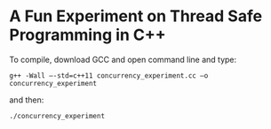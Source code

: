 # A Fun Experiment on Thread Safe Programming in C++
To compile, download GCC and open command line and type:
```
g++ -Wall –-std=c++11 concurrency_experiment.cc –o concurrency_experiment
```

and then:
```
./concurrency_experiment
```
